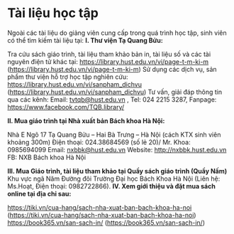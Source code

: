 # Tài liệu học tập

Ngoài các tài liệu do giảng viên cung cấp trong quá trình học tập, sinh viên có thể tìm kiếm tài liệu tại:
**I. Thư viện Tạ Quang Bửu:**

Tra cứu sách giáo trình, tài liệu tham khảo bản in, tài liệu số và các tài nguyên điện tử khác tại: https://library.hust.edu.vn/vi/page-t-m-ki-m  (https://library.hust.edu.vn/vi/page-t-m-ki-m)
Sử dụng các dịch vụ, sản phẩm thư viện hỗ trợ học tập nghiên cứu: https://library.hust.edu.vn/vi/sanpham_dichvu  (https://library.hust.edu.vn/vi/sanpham_dichvu)
Tư vấn, giải đáp thông tin qua các kênh: Email: tvtqb@hust.edu.vn , Tel: 024 2215 3287, Fanpage: https://www.facebook.com/TQB.library/

**II. Mua giáo trình tại Nhà xuất bản Bách khoa Hà Nội:**

Nhà E Ngõ 17 Tạ Quang Bửu – Hai Bà Trưng – Hà Nội (cách KTX sinh viên khoảng 300m)
Điện thoại: 024.38684569 (số lẻ 20)/ Mr. Khoa: 0985694099
Email: nxbbk@hust.edu.vn
Website: http://nxbbk.hust.edu.vn
FB: NXB Bách khoa Hà Nội  

**III. Mua Giáo trình, tài liệu tham khảo tại Quầy sách giáo trình (Quầy Nấm)**
Khu vực ngã Năm Đường đôi Trường Đại học Bách Khoa Hà Nội (Liên hệ: Ms.Hoạt, Điện thoại: 0982722866).
**IV. Xem giới thiệu và đặt mua sách online tại địa chỉ sau:**

https://tiki.vn/cua-hang/sach-nha-xuat-ban-bach-khoa-ha-noi (https://tiki.vn/cua-hang/sach-nha-xuat-ban-bach-khoa-ha-noi)
https://book365.vn/san-sach-in/ (https://book365.vn/san-sach-in/)